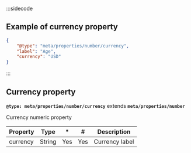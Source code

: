 :::sidecode
## Example of currency property

```json
{
	"@type": "meta/properties/number/currency",
	"label": "Age",
	"currency": "USD"
}
```
:::

## Currency property

**`@type: meta/properties/number/currency`** extends **`meta/properties/number`**

Currency numeric property

| Property | Type | * | # | Description |
| -------- | ---- | - | - | ----------- |
| currency | String | Yes | Yes | Currency label |